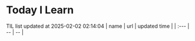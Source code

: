 # Today I Learn 
TIL list updated at 2025-02-02 02:14:04
| name | url | updated time |
| :--- | -- | -- |
